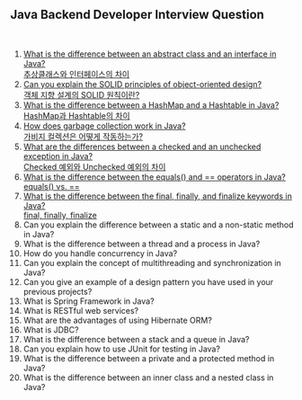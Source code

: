 ## Java Backend Developer Interview Question
<br>

1. [What is the difference between an abstract class and an interface in Java?<br>추상클래스와 인터페이스의 차이](q01.md)
2. [Can you explain the SOLID principles of object-oriented design?<br>객체 지향 설계의 SOLID 원칙이란?](q02.md)
3. [What is the difference between a HashMap and a Hashtable in Java?<br>HashMap과 Hashtable의 차이](q03.md)
4. [How does garbage collection work in Java?<br>가비지 컬렉션은 어떻게 작동하는가?](q04.md) 
5. [What are the differences between a checked and an unchecked exception in Java?<br>Checked 예외와 Unchecked 예외의 차이](q05.md)
6. [What is the difference between the equals() and == operators in Java?<br>equals() vs. ==](q06.md) 
7. [What is the difference between the final, finally, and finalize keywords in Java?<br>final, finally, finalize](q07.md) 
8. Can you explain the difference between a static and a non-static method in Java? 
9. What is the difference between a thread and a process in Java? 
10. How do you handle concurrency in Java? 
11. Can you explain the concept of multithreading and synchronization in Java? 
12. Can you give an example of a design pattern you have used in your previous projects? 
13. What is Spring Framework in Java? 
14. What is RESTful web services? 
15. What are the advantages of using Hibernate ORM? 
16. What is JDBC? 
17. What is the difference between a stack and a queue in Java? 
18. Can you explain how to use JUnit for testing in Java? 
19. What is the difference between a private and a protected method in Java? 
20. What is the difference between an inner class and a nested class in Java?
